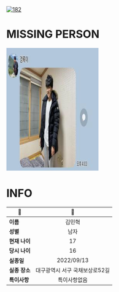[![182](https://img.shields.io/badge/%EC%8B%A4%EC%A2%85%EC%8B%A0%EA%B3%A0%EB%8A%94%20%EA%B5%AD%EB%B2%88%EC%97%86%EC%9D%B4-182-blue)](http://safe182.go.kr/index.do)

# MISSING PERSON

<img src="./missing_person.jpg">

# INFO

|🔑|💎|
|--|:--:|
|**이름**|김민혁|
|**성별**|남자|
|**현재 나이**|17|
|**당시 나이**|16|
|**실종일**|2022/09/13|
|**실종 장소**|대구광역시 서구 국채보상로52길 |
|**특이사항**|특이사항없음|
